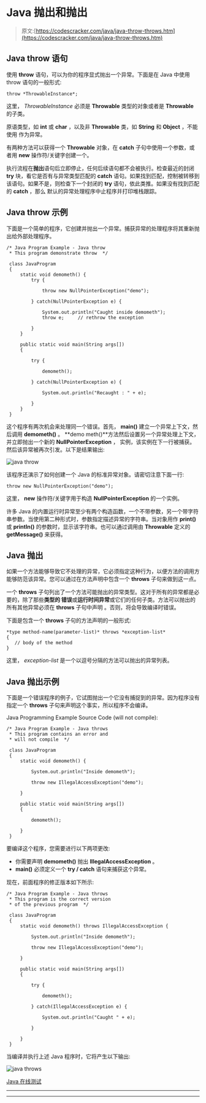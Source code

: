# Java 抛出和抛出

> 原文:[https://codescracker.com/java/java-throw-throws.htm](https://codescracker.com/java/java-throw-throws.htm)

## Java throw 语句

使用 **throw** 语句，可以为你的程序显式抛出一个异常。下面是在 Java 中使用 throw 语句的一般形式:

```
throw *ThrowableInstance*;
```

这里， *ThrowableInstance* 必须是 **Throwable** 类型的对象或者是 **Throwable** 的子类。

原语类型，如 **int** 或 **char** ，以及非 **Throwable** 类，如 **String** 和 **Object** ，不能使用 作为异常。

有两种方法可以获得一个 **Throwable** 对象，在 **catch** 子句中使用一个参数，或者用 **new** 操作符/关键字创建一个。

执行流程在**抛出**语句后立即停止，任何后续语句都不会被执行。检查最近的封闭 **try** 块，看它是否有与异常类型匹配的 **catch** 语句。如果找到匹配，控制被转移到该语句。如果不是，则检查下一个封闭的 **try** 语句，依此类推。如果没有找到匹配的 **catch** ，那么 默认的异常处理程序中止程序并打印堆栈跟踪。

## Java throw 示例

下面是一个简单的程序，它创建并抛出一个异常。捕获异常的处理程序将其重新抛出给外部处理程序。

```
/* Java Program Example - Java throw
 * This program demonstrate throw  */

 class JavaProgram
 {
     static void demometh() {
         try {

             throw new NullPointerException("demo");

         } catch(NullPointerException e) {

             System.out.println("Caught inside demometh");
             throw e;     // rethrow the exception

         }
     }

     public static void main(String args[])
     {

         try {

             demometh();

         } catch(NullPointerException e) {

             System.out.println("Recaught : " + e);

         }
     }
 }
```

这个程序有两次机会来处理同一个错误。首先， **main()** 建立一个异常上下文，然后调用 **demometh()** 。 **demo meth()**方法然后设置另一个异常处理上下文，并立即抛出一个新的 **NullPointerException** ， 实例，该实例在下一行被捕获。然后该异常被再次引发。以下是结果输出:

![java throw](../Images/426db4f4308b38128a6631a4b49030a4.png)

该程序还演示了如何创建一个 Java 的标准异常对象。请密切注意下面一行:

```
throw new NullPointerException("demo");
```

这里， **new** 操作符/关键字用于构造 **NullPointerException** 的一个实例。

许多 Java 的内置运行时异常至少有两个构造函数，一个不带参数，另一个带字符串参数。当使用第二种形式时，参数指定描述异常的字符串。当对象用作 **print()** 或 **println()** 的参数时，显示该字符串。也可以通过调用由 **Throwable** 定义的 **getMessage()** 来获得。

## Java 抛出

如果一个方法能够导致它不处理的异常，它必须指定这种行为，以便方法的调用方能够防范该异常。您可以通过在方法声明中包含一个 **throws** 子句来做到这一点。

一个 **throws** 子句列出了一个方法可能抛出的异常类型。这对于所有的异常都是必要的，除了那些**类型的 错误**或**运行时间异常**或它们的任何子类。方法可以抛出的所有其他异常必须在 **throws** 子句中声明 。否则，将会导致编译时错误。

下面是包含一个 **throws** 子句的方法声明的一般形式:

```
*type method-name(parameter-list)* throws *exception-list*
{
   // body of the method 
}
```

这里， *exception-list* 是一个以逗号分隔的方法可以抛出的异常列表。

## Java 抛出示例

下面是一个错误程序的例子，它试图抛出一个它没有捕捉到的异常。因为程序没有指定一个 **throws** 子句来声明这个事实，所以程序不会编译。

Java Programming Example Source Code (will not compile):

```
/* Java Program Example - Java throws
 * This program contains an error and
 * will not compile  */

 class JavaProgram
 {
     static void demometh() {

         System.out.println("Inside demometh");

         throw new IllegalAccessException("demo");

     }

     public static void main(String args[])
     {

         demometh();

     }
 }
```

要编译这个程序，您需要进行以下两项更改:

*   你需要声明 **demometh()** 抛出 **IllegalAccessException** 。
*   **main()** 必须定义一个 **try / catch** 语句来捕获这个异常。

现在，前面程序的修正版本如下所示:

```
/* Java Program Example - Java throws
 * This program is the correct version 
 * of the previous program  */

 class JavaProgram
 {
     static void demometh() throws IllegalAccessException {

         System.out.println("Inside demometh");

         throw new IllegalAccessException("demo");

     }

     public static void main(String args[])
     {

         try {

             demometh();

         } catch(IllegalAccessException e) {

             System.out.println("Caught " + e);

         }

     }
 }
```

当编译并执行上述 Java 程序时，它将产生以下输出:

![java throws](../Images/68eddc66b59364d97ab6c30a50beb802.png)

[Java 在线测试](/exam/showtest.php?subid=1)

* * *

* * *